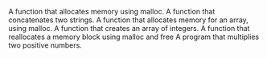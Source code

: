 A function that allocates memory using malloc.
A function that concatenates two strings.
A function that allocates memory for an array, using malloc.
A function that creates an array of integers.
A function that reallocates a memory block using malloc and free
A program that multiplies two positive numbers.
